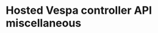 <!-- Copyright Vespa.ai. Licensed under the terms of the Apache 2.0 license. See LICENSE in the project root. -->
# Hosted Vespa controller API miscellaneous
